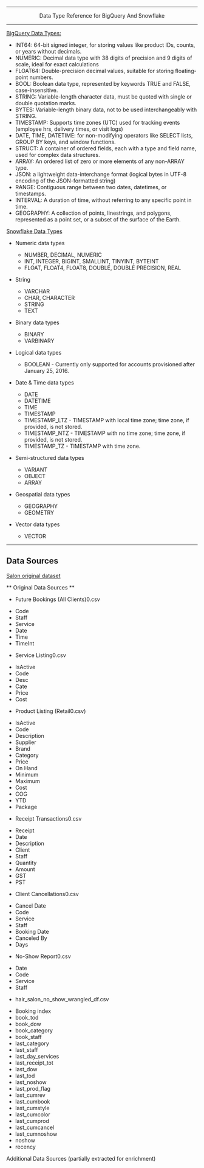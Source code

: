 ----------

<p align="center">
  Data Type Reference for BigQuery And Snowflake
</p>

----------

[BigQuery Data Types:](https://cloud.google.com/bigquery/docs/reference/standard-sql/data-types)

- INT64: 64-bit signed integer, for storing values like product IDs, counts, or years without decimals.
- NUMERIC: Decimal data type with 38 digits of precision and 9 digits of scale, ideal for exact calculations
- FLOAT64: Double-precision decimal values, suitable for storing floating-point numbers.
- BOOL: Boolean data type, represented by keywords TRUE and FALSE, case-insensitive.
- STRING: Variable-length character data, must be quoted with single or double quotation marks.
- BYTES: Variable-length binary data, not to be used interchangeably with STRING.
- TIMESTAMP: Supports time zones (UTC) used for tracking events (employee hrs, delivery times, or visit logs)
- DATE, TIME, DATETIME: for non-modifying operators like SELECT lists, GROUP BY keys, and window functions.
- STRUCT: A container of ordered fields, each with a type and field name, used for complex data structures.
- ARRAY: An ordered list of zero or more elements of any non-ARRAY type.
- JSON: a lightweight data-interchange format (logical bytes in UTF-8 encoding of the JSON-formatted string)
- RANGE: Contiguous range between two dates, datetimes, or timestamps.
- INTERVAL: A duration of time, without referring to any specific point in time.
- GEOGRAPHY: A collection of points, linestrings, and polygons, represented as a point set, or a subset of the surface of the Earth.

[Snowflake Data Types](https://docs.snowflake.com/en/sql-reference/intro-summary-data-types)

* Numeric data types
  - NUMBER, DECIMAL, NUMERIC
  - INT, INTEGER, BIGINT, SMALLINT, TINYINT, BYTEINT
  - FLOAT, FLOAT4, FLOAT8, DOUBLE, DOUBLE PRECISION, REAL 

* String 
  - VARCHAR
  - CHAR, CHARACTER
  - STRING
  - TEXT

* Binary data types
  - BINARY
  - VARBINARY

* Logical data types
  - BOOLEAN - Currently only supported for accounts provisioned after January 25, 2016.

* Date & Time data types
  - DATE
  - DATETIME
  - TIME
  - TIMESTAMP
  - TIMESTAMP_LTZ - TIMESTAMP with local time zone; time zone, if provided, is not stored.
  - TIMESTAMP_NTZ - TIMESTAMP with no time zone; time zone, if provided, is not stored.
  - TIMESTAMP_TZ - TIMESTAMP with time zone.

* Semi-structured data types
  - VARIANT
  - OBJECT
  - ARRAY

* Geospatial data types
  - GEOGRAPHY
  - GEOMETRY

* Vector data types
  - VECTOR

----------
Data Sources
----------

[Salon original dataset](https://www.kaggle.com/datasets/frederickferguson/hair-salon-no-show-data-set?select=Receipt+Transactions0.csv)

** Original Data Sources **

* Future Bookings (All Clients)0.csv
 - Code
 - Staff
 - Service
 - Date
 - Time
 - TimeInt

* Service Listing0.csv
 - IsActive
 - Code
 - Desc
 - Cate
 - Price
 - Cost

* Product Listing (Retail0.csv)
 - IsActive
 - Code
 - Description
 - Supplier
 - Brand
 - Category
 - Price
 - On Hand
 - Minimum
 - Maximum
 - Cost
 - COG
 - YTD
 - Package

* Receipt Transactions0.csv
 - Receipt
 - Date
 - Description
 - Client
 - Staff
 - Quantity
 - Amount
 - GST
 - PST

* Client Cancellations0.csv
 - Cancel Date 
 - Code
 - Service
 - Staff
 - Booking Date
 - Canceled By
 - Days

* No-Show Report0.csv
 - Date
 - Code
 - Service
 - Staff

* hair_salon_no_show_wrangled_df.csv
 - Booking index
 - book_tod
 - book_dow
 - book_category
 - book_staff
 - last_category
 - last_staff
 - last_day_services
 - last_receipt_tot
 - last_dow
 - last_tod
 - last_noshow
 - last_prod_flag
 - last_cumrev
 - last_cumbook
 - last_cumstyle
 - last_cumcolor
 - last_cumprod
 - last_cumcancel
 - last_cumnoshow
 - noshow
 - recency


Additional Data Sources (partially extracted for enrichment)
[]()